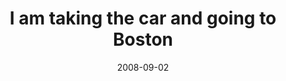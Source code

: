 ---
layout: base.njk
title : 'I am taking the car and going to Boston' 
view_title : 'I am taking the car and going to Boston' 
year : '2008' 
date : '2008-09-02' 
img_file : '/drawing/iamtakingthecarandgoingtoboston.jpg' 
html_file : 'iamtakingthecarandgoingtoboston' 
next_html : 'ijustdontunderstand.html' 
year_order : '394' 
permalink : "title/{{html_file}}.html"
---